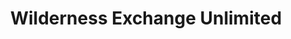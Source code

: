 ---
title: "Wilderness Exchange Unlimited"
url: /denver/wilderness-exchange-unlimited/
shop: sports
---